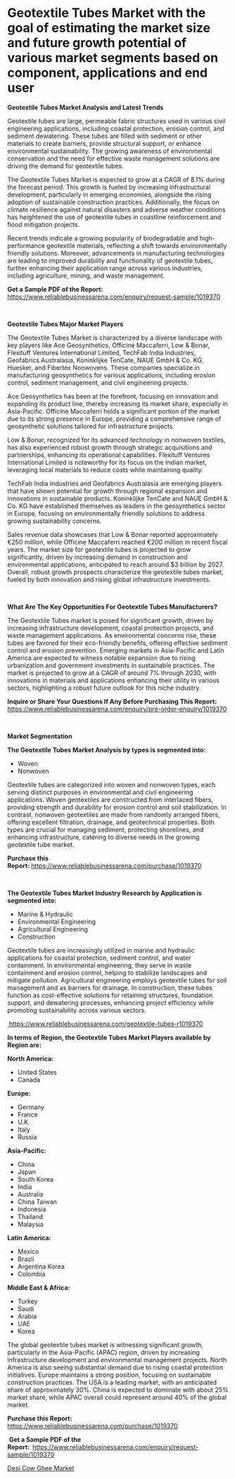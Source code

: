 <p><h1>Geotextile Tubes Market with the goal of estimating the market size and future growth potential of various market segments based on component, applications and end user</h1></p><p><strong>Geotextile Tubes Market Analysis and Latest Trends</strong></p>
<p><p>Geotextile tubes are large, permeable fabric structures used in various civil engineering applications, including coastal protection, erosion control, and sediment dewatering. These tubes are filled with sediment or other materials to create barriers, provide structural support, or enhance environmental sustainability. The growing awareness of environmental conservation and the need for effective waste management solutions are driving the demand for geotextile tubes.</p><p>The Geotextile Tubes Market is expected to grow at a CAGR of 8.1% during the forecast period. This growth is fueled by increasing infrastructural development, particularly in emerging economies, alongside the rising adoption of sustainable construction practices. Additionally, the focus on climate resilience against natural disasters and adverse weather conditions has heightened the use of geotextile tubes in coastline reinforcement and flood mitigation projects.</p><p>Recent trends indicate a growing popularity of biodegradable and high-performance geotextile materials, reflecting a shift towards environmentally friendly solutions. Moreover, advancements in manufacturing technologies are leading to improved durability and functionality of geotextile tubes, further enhancing their application range across various industries, including agriculture, mining, and waste management.</p></p>
<p><strong>Get a Sample PDF of the Report:&nbsp;</strong> <a href="https://www.reliablebusinessarena.com/enquiry/request-sample/1019370?utm_campaign=2185&utm_medium=2&utm_source=Github&utm_content=ia&utm_term=02042025&utm_id=geotextile-tubes">https://www.reliablebusinessarena.com/enquiry/request-sample/1019370</a></p>
<p>&nbsp;</p>
<p><strong>Geotextile Tubes Major Market Players</strong></p>
<p><p>The Geotextile Tubes Market is characterized by a diverse landscape with key players like Ace Geosynthetics, Officine Maccaferri, Low & Bonar, Flexituff Ventures International Limited, TechFab India Industries, Geofabrics Australasia, Koninklijke TenCate, NAUE GmbH & Co. KG, Huesker, and Fibertex Nonwovens. These companies specialize in manufacturing geosynthetics for various applications, including erosion control, sediment management, and civil engineering projects.</p><p>Ace Geosynthetics has been at the forefront, focusing on innovation and expanding its product line, thereby increasing its market share, especially in Asia-Pacific. Officine Maccaferri holds a significant portion of the market due to its strong presence in Europe, providing a comprehensive range of geosynthetic solutions tailored for infrastructure projects.</p><p>Low & Bonar, recognized for its advanced technology in nonwoven textiles, has also experienced robust growth through strategic acquisitions and partnerships, enhancing its operational capabilities. Flexituff Ventures International Limited is noteworthy for its focus on the Indian market, leveraging local materials to reduce costs while maintaining quality.</p><p>TechFab India Industries and Geofabrics Australasia are emerging players that have shown potential for growth through regional expansion and innovations in sustainable products. Koninklijke TenCate and NAUE GmbH & Co. KG have established themselves as leaders in the geosynthetics sector in Europe, focusing on environmentally friendly solutions to address growing sustainability concerns.</p><p>Sales revenue data showcases that Low & Bonar reported approximately €250 million, while Officine Maccaferri reached €200 million in recent fiscal years. The market size for geotextile tubes is projected to grow significantly, driven by increasing demand in construction and environmental applications, anticipated to reach around $3 billion by 2027. Overall, robust growth prospects characterize the geotextile tubes market, fueled by both innovation and rising global infrastructure investments.</p></p>
<p>&nbsp;</p>
<p><strong>What Are The Key Opportunities For Geotextile Tubes Manufacturers?</strong></p>
<p><p>The Geotextile Tubes market is poised for significant growth, driven by increasing infrastructure development, coastal protection projects, and waste management applications. As environmental concerns rise, these tubes are favored for their eco-friendly benefits, offering effective sediment control and erosion prevention. Emerging markets in Asia-Pacific and Latin America are expected to witness notable expansion due to rising urbanization and government investments in sustainable practices. The market is projected to grow at a CAGR of around 7% through 2030, with innovations in materials and applications enhancing their utility in various sectors, highlighting a robust future outlook for this niche industry.</p></p>
<p><strong>Inquire or Share Your Questions If Any Before Purchasing This Report:</strong> <a href="https://www.reliablebusinessarena.com/enquiry/pre-order-enquiry/1019370?utm_campaign=2185&utm_medium=2&utm_source=Github&utm_content=ia&utm_term=02042025&utm_id=geotextile-tubes">https://www.reliablebusinessarena.com/enquiry/pre-order-enquiry/1019370</a></p>
<p>&nbsp;</p>
<p><strong>Market Segmentation</strong></p>
<p><strong>The Geotextile Tubes Market Analysis by types is segmented into:</strong></p>
<p><ul><li>Woven</li><li>Nonwoven</li></ul></p>
<p><p>Geotextile tubes are categorized into woven and nonwoven types, each serving distinct purposes in environmental and civil engineering applications. Woven geotextiles are constructed from interlaced fibers, providing strength and durability for erosion control and soil stabilization. In contrast, nonwoven geotextiles are made from randomly arranged fibers, offering excellent filtration, drainage, and geotechnical properties. Both types are crucial for managing sediment, protecting shorelines, and enhancing infrastructure, catering to diverse needs in the growing geotextile tube market.</p></p>
<p><strong>Purchase this Report:&nbsp;</strong><a href="https://www.reliablebusinessarena.com/purchase/1019370?utm_campaign=2185&utm_medium=2&utm_source=Github&utm_content=ia&utm_term=02042025&utm_id=geotextile-tubes">https://www.reliablebusinessarena.com/purchase/1019370</a></p>
<p>&nbsp;</p>
<p><strong>The Geotextile Tubes Market Industry Research by Application is segmented into:</strong></p>
<p><ul><li>Marine & Hydraulic</li><li>Environmental Engineering</li><li>Agricultural Engineering</li><li>Construction</li></ul></p>
<p><p>Geotextile tubes are increasingly utilized in marine and hydraulic applications for coastal protection, sediment control, and water containment. In environmental engineering, they serve in waste containment and erosion control, helping to stabilize landscapes and mitigate pollution. Agricultural engineering employs geotextile tubes for soil management and as barriers for drainage. In construction, these tubes function as cost-effective solutions for retaining structures, foundation support, and dewatering processes, enhancing project efficiency while promoting sustainability across various sectors.</p></p>
<p><a href="https://www.reliablebusinessarena.com/geotextile-tubes-r1019370?utm_campaign=2185&utm_medium=2&utm_source=Github&utm_content=ia&utm_term=02042025&utm_id=geotextile-tubes">&nbsp;https://www.reliablebusinessarena.com/geotextile-tubes-r1019370</a></p>
<p><strong>In terms of Region, the Geotextile Tubes Market Players available by Region are:</strong></p>
<p>
    <p> <strong> North America: </strong>
        <ul>
            <li>United States</li>
            <li>Canada</li>
        </ul>
        </p> 
    <p> <strong> Europe: </strong>
        <ul>
            <li>Germany</li>
            <li>France</li>
            <li>U.K.</li>
            <li>Italy</li>
            <li>Russia</li>
        </ul>
        </p> 
    <p> <strong> Asia-Pacific: </strong>
        <ul>
            <li>China</li>
            <li>Japan</li>
            <li>South Korea</li>
            <li>India</li>
            <li>Australia</li>
            <li>China Taiwan</li>
            <li>Indonesia</li>
            <li>Thailand</li>
            <li>Malaysia</li>
        </ul>
        </p> 
    <p> <strong> Latin America: </strong>
        <ul>
            <li>Mexico</li>
            <li>Brazil</li>
            <li>Argentina Korea</li>
            <li>Colombia</li>
        </ul>
        </p> 
    <p> <strong> Middle East & Africa: </strong>
        <ul>
            <li>Turkey</li>
            <li>Saudi</li>
            <li>Arabia</li>
            <li>UAE</li>
            <li>Korea</li>
        </ul>
    </p>
    </p>
<p><p>The global geotextile tubes market is witnessing significant growth, particularly in the Asia-Pacific (APAC) region, driven by increasing infrastructure development and environmental management projects. North America is also seeing substantial demand due to rising coastal protection initiatives. Europe maintains a strong position, focusing on sustainable construction practices. The USA is a leading market, with an anticipated share of approximately 30%. China is expected to dominate with about 25% market share, while APAC overall could represent around 40% of the global market.</p></p>
<p><strong>Purchase this Report: </strong><a href="https://www.reliablebusinessarena.com/purchase/1019370?utm_campaign=2185&utm_medium=2&utm_source=Github&utm_content=ia&utm_term=02042025&utm_id=geotextile-tubes">https://www.reliablebusinessarena.com/purchase/1019370</a></p>
<p>&nbsp;<strong>Get a Sample PDF of the Report:&nbsp;&nbsp;</strong><a href="https://www.reliablebusinessarena.com/enquiry/request-sample/1019370?utm_campaign=2185&utm_medium=2&utm_source=Github&utm_content=ia&utm_term=02042025&utm_id=geotextile-tubes">https://www.reliablebusinessarena.com/enquiry/request-sample/1019370</a></p>
<p><strong></strong></p>
<p><p><a href="https://github.com/luckyshygirl/Market-Research-Report-List-7/blob/main/desi-cow-ghee-market.md?utm_campaign=2185&utm_medium=2&utm_source=Github&utm_content=ia&utm_term=02042025&utm_id=geotextile-tubes">Desi Cow Ghee Market</a></p></p>